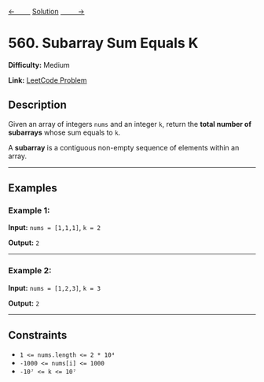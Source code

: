 [<-&nbsp;&nbsp;&nbsp;&nbsp;&nbsp;&nbsp;&nbsp;&nbsp;](../228.%20Summary%20Ranges/statement.md)
[Solution](patterns/1.prefix_sum/560.%20Subarray%20Sum%20Equals%20K/solution.js)
[&nbsp;&nbsp;&nbsp;&nbsp;&nbsp;&nbsp;&nbsp;&nbsp; ->](../238.%20Product%20of%20Array%20Except%20Self/statement.md)

# 560. Subarray Sum Equals K

**Difficulty:** Medium

**Link:** [LeetCode Problem](https://leetcode.com/problems/subarray-sum-equals-k/)

## Description

Given an array of integers `nums` and an integer `k`, return the **total number of subarrays** whose sum equals to `k`.

A **subarray** is a contiguous non-empty sequence of elements within an array.

---

## Examples

### Example 1:

**Input:**
`nums = [1,1,1]`, `k = 2`

**Output:**
`2`

---

### Example 2:

**Input:**
`nums = [1,2,3]`, `k = 3`

**Output:**
`2`

---

## Constraints

- `1 <= nums.length <= 2 * 10⁴`
- `-1000 <= nums[i] <= 1000`
- `-10⁷ <= k <= 10⁷`

